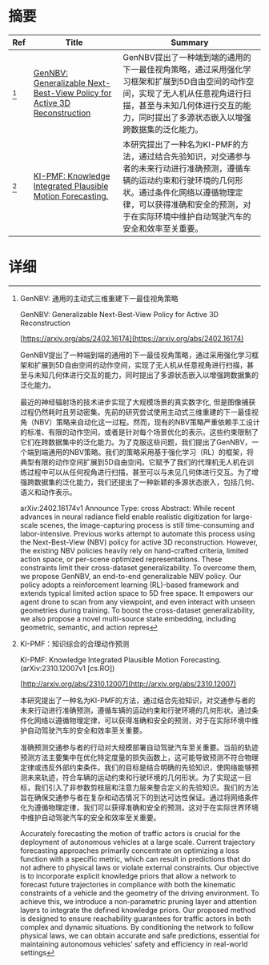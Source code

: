 # 摘要

| Ref | Title | Summary |
| --- | --- | --- |
| [^1] | [GenNBV: Generalizable Next-Best-View Policy for Active 3D Reconstruction](https://arxiv.org/abs/2402.16174) | GenNBV提出了一种端到端的通用的下一最佳视角策略，通过采用强化学习框架和扩展到5D自由空间的动作空间，实现了无人机从任意视角进行扫描，甚至与未知几何体进行交互的能力，同时提出了多源状态嵌入以增强跨数据集的泛化能力。 |
| [^2] | [KI-PMF: Knowledge Integrated Plausible Motion Forecasting.](http://arxiv.org/abs/2310.12007) | 本研究提出了一种名为KI-PMF的方法，通过结合先验知识，对交通参与者的未来行动进行准确预测，遵循车辆的运动约束和行驶环境的几何形状。通过条件化网络以遵循物理定律，可以获得准确和安全的预测，对于在实际环境中维护自动驾驶汽车的安全和效率至关重要。 |

# 详细

[^1]: GenNBV: 通用的主动式三维重建下一最佳视角策略

    GenNBV: Generalizable Next-Best-View Policy for Active 3D Reconstruction

    [https://arxiv.org/abs/2402.16174](https://arxiv.org/abs/2402.16174)

    GenNBV提出了一种端到端的通用的下一最佳视角策略，通过采用强化学习框架和扩展到5D自由空间的动作空间，实现了无人机从任意视角进行扫描，甚至与未知几何体进行交互的能力，同时提出了多源状态嵌入以增强跨数据集的泛化能力。

    

    最近的神经辐射场的技术进步实现了大规模场景的真实数字化, 但是图像捕获过程仍然耗时且劳动密集。先前的研究尝试使用主动式三维重建的下一最佳视角（NBV）策略来自动化这一过程。然而，现有的NBV策略严重依赖手工设计的标准、有限的动作空间，或者是针对每个场景优化的表示。这些约束限制了它们在跨数据集中的泛化能力。为了克服这些问题，我们提出了GenNBV，一个端到端通用的NBV策略。我们的策略采用基于强化学习（RL）的框架，将典型有限的动作空间扩展到5D自由空间。它赋予了我们的代理机无人机在训练过程中可以从任何视角进行扫描，甚至可以与未见几何体进行交互。为了增强跨数据集的泛化能力，我们还提出了一种新颖的多源状态嵌入，包括几何、语义和动作表示。

    arXiv:2402.16174v1 Announce Type: cross  Abstract: While recent advances in neural radiance field enable realistic digitization for large-scale scenes, the image-capturing process is still time-consuming and labor-intensive. Previous works attempt to automate this process using the Next-Best-View (NBV) policy for active 3D reconstruction. However, the existing NBV policies heavily rely on hand-crafted criteria, limited action space, or per-scene optimized representations. These constraints limit their cross-dataset generalizability. To overcome them, we propose GenNBV, an end-to-end generalizable NBV policy. Our policy adopts a reinforcement learning (RL)-based framework and extends typical limited action space to 5D free space. It empowers our agent drone to scan from any viewpoint, and even interact with unseen geometries during training. To boost the cross-dataset generalizability, we also propose a novel multi-source state embedding, including geometric, semantic, and action repres
    
[^2]: KI-PMF：知识综合的合理动作预测

    KI-PMF: Knowledge Integrated Plausible Motion Forecasting. (arXiv:2310.12007v1 [cs.RO])

    [http://arxiv.org/abs/2310.12007](http://arxiv.org/abs/2310.12007)

    本研究提出了一种名为KI-PMF的方法，通过结合先验知识，对交通参与者的未来行动进行准确预测，遵循车辆的运动约束和行驶环境的几何形状。通过条件化网络以遵循物理定律，可以获得准确和安全的预测，对于在实际环境中维护自动驾驶汽车的安全和效率至关重要。

    

    准确预测交通参与者的行动对大规模部署自动驾驶汽车至关重要。当前的轨迹预测方法主要集中在优化特定度量的损失函数上，这可能导致预测不符合物理定律或违反外部约束条件。我们的目标是结合明确的先验知识，使网络能够预测未来轨迹，符合车辆的运动约束和行驶环境的几何形状。为了实现这一目标，我们引入了非参数剪枝层和注意力层来整合定义的先验知识。我们的方法旨在确保交通参与者在复杂和动态情况下的到达可达性保证。通过将网络条件化为遵循物理定律，我们可以获得准确和安全的预测，这对于在实际世界环境中维护自动驾驶汽车的安全和效率至关重要。

    Accurately forecasting the motion of traffic actors is crucial for the deployment of autonomous vehicles at a large scale. Current trajectory forecasting approaches primarily concentrate on optimizing a loss function with a specific metric, which can result in predictions that do not adhere to physical laws or violate external constraints. Our objective is to incorporate explicit knowledge priors that allow a network to forecast future trajectories in compliance with both the kinematic constraints of a vehicle and the geometry of the driving environment. To achieve this, we introduce a non-parametric pruning layer and attention layers to integrate the defined knowledge priors. Our proposed method is designed to ensure reachability guarantees for traffic actors in both complex and dynamic situations. By conditioning the network to follow physical laws, we can obtain accurate and safe predictions, essential for maintaining autonomous vehicles' safety and efficiency in real-world settings
    

